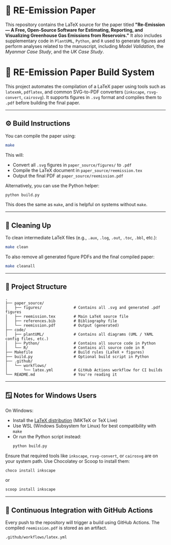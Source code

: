 # 📄 RE-Emission Paper

This repository contains the LaTeX source for the paper titled **"Re-Emission — A Free, Open-Source Software for Estimating, Reporting, and Visualizing Greenhouse Gas Emissions from Reservoirs."**  It also includes supplementary code in `PlantUML`, `Python`, and `R` used to generate figures and perform analyses related to the manuscript, including *Model Validation*, the *Myanmar Case Study*, and the *UK Case Study*.

# 📄 RE-Emission Paper Build System

This project automates the compilation of a LaTeX paper using tools such as `latexmk`, `pdflatex`, and common SVG-to-PDF converters (`inkscape`, `rsvg-convert`, `cairosvg`). It supports figures in `.svg` format and compiles them to `.pdf` before building the final paper.

---

## ⚙️ Build Instructions

You can compile the paper using:

```bash
make
```

This will:
- Convert all `.svg` figures in `paper_source/figures/` to `.pdf`
- Compile the LaTeX document in `paper_source/reemission.tex`
- Output the final PDF at `paper_source/reemission.pdf`

Alternatively, you can use the Python helper:

```bash
python build.py
```

This does the same as `make`, and is helpful on systems without `make`.

---

## 🧹 Cleaning Up

To clean intermediate LaTeX files (e.g., `.aux`, `.log`, `.out`, `.toc`, `.bbl`, etc.):

```bash
make clean
```

To also remove all generated figure PDFs and the final compiled paper:

```bash
make cleanall
```

---

## 📂 Project Structure

```
.
├── paper_source/
│   ├── figures/              # Contains all .svg and generated .pdf figures
│   ├── reemission.tex        # Main LaTeX source file
│   ├── references.bib        # Bibliography file
│   └── reemission.pdf        # Output (generated)
├── code/
│   ├── plantUML/             # Contains all diagrams (UML / YAML config files, etc.)
│   ├── Python/               # Contains all source code in Python
│   └── R/                    # Contains all source code in R
├── Makefile                  # Build rules (LaTeX + figures)
├── build.py                  # Optional build script in Python
├── .github/
│   └── workflows/
│       └── latex.yml         # GitHub Actions workflow for CI builds
└── README.md                 # You're reading it
```

---

## 🪟 Notes for Windows Users

On Windows:

- Install the [LaTeX distribution](https://miktex.org/) (MiKTeX or TeX Live)
- Use WSL (Windows Subsystem for Linux) for best compatibility with `make`
- Or run the Python script instead:
  ```bash
  python build.py
  ```

Ensure that required tools like `inkscape`, `rsvg-convert`, or `cairosvg` are on your system path. Use Chocolatey or Scoop to install them:

```powershell
choco install inkscape
```

or

```powershell
scoop install inkscape
```

---

## 🚀 Continuous Integration with GitHub Actions

Every push to the repository will trigger a build using GitHub Actions. The compiled `reemission.pdf` is stored as an artifact.

```
.github/workflows/latex.yml
```

